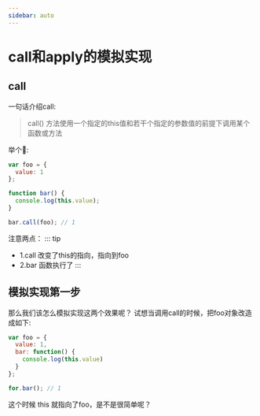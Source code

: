 ```yaml
---
sidebar: auto
---
```


# call和apply的模拟实现

## call

一句话介绍call:

> call() 方法使用一个指定的this值和若干个指定的参数值的前提下调用某个函数或方法 

举个🌰:
```js
var foo = {
  value: 1
};

function bar() {
  console.log(this.value);
}

bar.call(foo); // 1
```

注意两点：
::: tip
- 1.call 改变了this的指向，指向到foo
- 2.bar 函数执行了
:::

## 模拟实现第一步

那么我们该怎么模拟实现这两个效果呢？
试想当调用call的时候，把foo对象改造成如下:

```js
var foo = {
  value: 1,
  bar: function() {
    console.log(this.value)
  }
};

for.bar(); // 1
```
这个时候 this 就指向了foo，是不是很简单呢？
